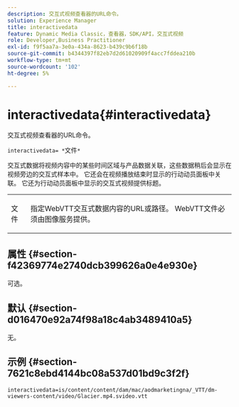 ```yaml
---
description: 交互式视频查看器的URL命令。
solution: Experience Manager
title: interactivedata
feature: Dynamic Media Classic，查看器，SDK/API，交互式视频
role: Developer,Business Practitioner
exl-id: f9f5aa7a-3e0a-434a-8623-b439c9b6f18b
source-git-commit: b4344397f82eb7d2d61020909f4acc7fddea210b
workflow-type: tm+mt
source-wordcount: '102'
ht-degree: 5%

---
```


# interactivedata{#interactivedata}

交互式视频查看器的URL命令。

`interactivedata= *`文件`*`

交互式数据将视频内容中的某些时间区域与产品数据关联，这些数据稍后会显示在视频旁边的交互式样本中。 它还会在视频播放结束时显示的行动动员面板中关联。 它还为行动动员面板中显示的交互式视频提供标题。

<table id="table_C616483932C2482CA9794DDD7313FD7C"> 
 <tbody> 
  <tr> 
   <td colname="col1"> <p> <span class="codeph"> <span class="varname"> 文件</span> </span> </p> </td> 
   <td colname="col2"> <p> 指定WebVTT交互式数据内容的URL或路径。 WebVTT文件必须由图像服务提供。 </p> </td> 
  </tr> 
 </tbody> 
</table>

## 属性 {#section-f42369774e2740dcb399626a0e4e930e}

可选。

## 默认 {#section-d016470e92a74f98a18c4ab3489410a5}

无。

## 示例 {#section-7621c8ebd4144bc08a537d01bd9c3f2f}

```
interactivedata=is/content/content/dam/mac/aodmarketingna/_VTT/dm-viewers-content/video/Glacier.mp4.svideo.vtt
```
